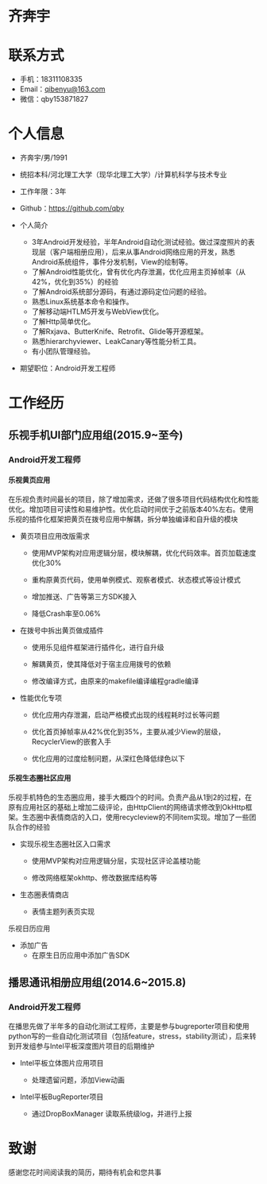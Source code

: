# 齐奔宇

# 联系方式
- 手机：18311108335
- Email：qibenyu@163.com
- 微信：qby153871827

# 个人信息
- 齐奔宇/男/1991

- 统招本科/河北理工大学（现华北理工大学）/计算机科学与技术专业

- 工作年限：3年

- Github：https://github.com/qby

- 个人简介
    - 3年Android开发经验，半年Android自动化测试经验。做过深度照片的表现层（客户端相册应用），后来从事Android网络应用的开发，熟悉Android系统组件，事件分发机制，View的绘制等。
    - 了解Android性能优化，曾有优化内存泄漏，优化应用主页掉帧率（从42%，优化到35%）的经验
    - 了解Android系统部分源码，有通过源码定位问题的经验。
    - 熟悉Linux系统基本命令和操作。
    - 了解移动端HTLM5开发与WebView优化。
    - 了解Http简单优化。
    - 了解Rxjava、ButterKnife、Retrofit、Glide等开源框架。
    - 熟悉hierarchyviewer、LeakCanary等性能分析工具。
    - 有小团队管理经验。

- 期望职位：Android开发工程师

# 工作经历

## 乐视手机UI部门应用组(2015.9~至今)

### Android开发工程师

#### 乐视黄页应用

在乐视负责时间最长的项目，除了增加需求，还做了很多项目代码结构优化和性能优化。增加项目可读性和易维护性。优化启动时间优于之前版本40%左右。使用乐视的插件化框架把黄页在拨号应用中解耦，拆分单独编译和自升级的模块
- 黄页项目应用改版需求

    - 使用MVP架构对应用逻辑分层，模块解耦，优化代码效率。首页加载速度优化30%
    
    - 重构原黄页代码，使用单例模式、观察者模式、状态模式等设计模式
    
    - 增加推送、广告等第三方SDK接入
    
    - 降低Crash率至0.06%
    
- 在拨号中拆出黄页做成插件

    - 使用乐见组件框架进行插件化，进行自升级
    
    - 解耦黄页，使其降低对于宿主应用拨号的依赖
    
    - 修改编译方式，由原来的makefile编译编程gradle编译 

- 性能优化专项
    - 优化应用内存泄漏，启动严格模式出现的线程耗时过长等问题
    
    - 优化首页掉帧率从42%优化到35%，主要从减少View的层级，RecyclerView的嵌套入手
    
    - 优化应用的过度绘制问题，从深红色降低绿色以下


#### 乐视生态圈社区应用
乐视手机特色的生态圈应用，接手大概四个的时间。负责产品从1到2的过程，在原有应用社区的基础上增加二级评论，由HttpClient的网络请求修改到OkHttp框架。生态圈中表情商店的入口，使用recycleview的不同item实现。增加了一些团队合作的经验
- 实现乐视生态圈社区入口需求

    - 使用MVP架构对应用逻辑分层，实现社区评论盖楼功能
    
    - 修改网络框架okhttp、修改数据库结构等
    
- 生态圈表情商店
    
    - 表情主题列表页实现

乐视日历应用
- 添加广告
    - 在原生日历应用中添加广告SDK


## 播思通讯相册应用组(2014.6~2015.8)

### Android开发工程师
在播思先做了半年多的自动化测试工程师，主要是参与bugreporter项目和使用python写的一些自动化测试项目（包括feature，stress，stability测试），后来转到开发组参与Intel平板深度图片项目的后期维护
- Intel平板立体图片应用项目
    - 处理遗留问题，添加View动画

- Intel平板BugReporter项目
    - 通过DropBoxManager 读取系统级log，并进行上报
    

# 致谢
感谢您花时间阅读我的简历，期待有机会和您共事
